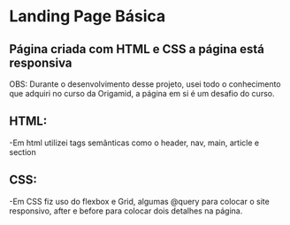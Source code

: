 # Landing Page Básica

## Página criada com HTML e CSS a página está responsiva
OBS: Durante o desenvolvimento desse projeto, usei todo o conhecimento que adquiri no curso da Origamid, a página em si é um desafio do curso.
## HTML:
-Em html utilizei tags semânticas como o header, nav, main, article e section
## CSS:
-Em CSS fiz uso do flexbox e Grid, algumas @query para colocar o site responsivo, after e before para colocar dois detalhes na página.
